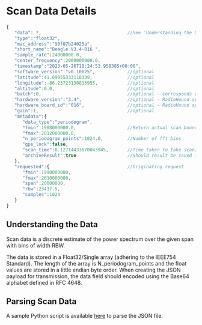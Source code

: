 # Scan Data Details

```javascript
{
   "data": *,                                //See 'Understanding the Data' below
   "type":"float32",
   "mac_address":"98f07b24025a",
   "short_name":"Beagle V3.4-016 ",
   "sample_rate":24000000.0,
   "center_frequency":2000000000.0,
   "timestamp":"2023-05-26T18:24:53.958385+00:00",
   "software_version":"v0.10b25",            //optional
   "latitude":41.69955333118339,             //optional
   "longitude":-86.23723130815955,           //optional
   "altitude":0.0,                           //optional
   "batch":0,                                //optional - corresponds with batch_id from request
   "hardware_version":"3.4",                 //optional - RadioHound specific
   "hardware_board_id":"016",                //optional - RadioHound specific
   "gain":1,                                 //optional
   "metadata":{
      "data_type":"periodogram",
      "fmin":1988000000.0,                   //Return actual scan boundaries based on hardware capabilities
      "fmax":2012000000.0,
      "n_periodogram_points":1024.0,         //Number of fft bins
      "gps_lock":false,
      "scan_time":0.12714433670043945,       //Time taken to take scan, including pre- and post-processing steps
      "archiveResult":true                   //Should result be saved in database
   },
   "requested":{                             //Originating request
      "fmin":1990000000,
      "fmax":2010000000,
      "span":20000000,
      "rbw":23437.5,
      "samples":1024
   }
}
```

## Understanding the Data

Scan data is a discrete estimate of the power spectrum over the given span with bins of width RBW.

The data is stored in a Float32/Single array (adhering to the IEEE754 Standard). The length of the array is N_periodogram_points and the float values are stored in a little endian byte order. When creating the JSON payload for transmission, the data field should encoded using the Base64 alphabet defined in RFC 4648.

## Parsing Scan Data

A sample Python script is available [here](https://github.com/ndwireless/radiohound/blob/main/scripts/parse_scan.py) to parse the JSON file.
